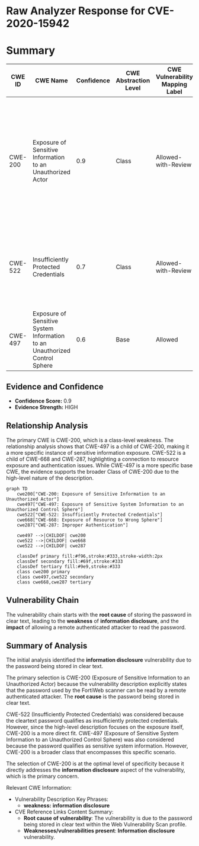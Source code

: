 # Raw Analyzer Response for CVE-2020-15942

# Summary
| CWE ID | CWE Name | Confidence | CWE Abstraction Level | CWE Vulnerability Mapping Label | CWE-Vulnerability Mapping Notes |
|---|---|---|---|---|---|
| CWE-200 | Exposure of Sensitive Information to an Unauthorized Actor | 0.9 | Class | Allowed-with-Review | The password being stored in clear text within the Web Vulnerability Scan profile allows a remote authenticated attacker to read the password used by the FortiWeb scanner.|
| CWE-522 | Insufficiently Protected Credentials | 0.7 | Class | Allowed-with-Review | The cleartext password qualifies as insufficiently protected credentials, although the broader class of CWE-200 is a more direct fit. |
| CWE-497 | Exposure of Sensitive System Information to an Unauthorized Control Sphere | 0.6 | Base | Allowed | The password qualifies as sensitive system information.|

## Evidence and Confidence

*   **Confidence Score:** 0.9
*   **Evidence Strength:** HIGH

## Relationship Analysis
The primary CWE is CWE-200, which is a class-level weakness. The relationship analysis shows that CWE-497 is a child of CWE-200, making it a more specific instance of sensitive information exposure. CWE-522 is a child of CWE-668 and CWE-287, highlighting a connection to resource exposure and authentication issues. While CWE-497 is a more specific base CWE, the evidence supports the broader Class of CWE-200 due to the high-level nature of the description.

```mermaid
graph TD
    cwe200["CWE-200: Exposure of Sensitive Information to an Unauthorized Actor"]
    cwe497["CWE-497: Exposure of Sensitive System Information to an Unauthorized Control Sphere"]
    cwe522["CWE-522: Insufficiently Protected Credentials"]
    cwe668["CWE-668: Exposure of Resource to Wrong Sphere"]
    cwe287["CWE-287: Improper Authentication"]

    cwe497 -->|CHILDOF| cwe200
    cwe522 -->|CHILDOF| cwe668
    cwe522 -->|CHILDOF| cwe287

    classDef primary fill:#f96,stroke:#333,stroke-width:2px
    classDef secondary fill:#69f,stroke:#333
    classDef tertiary fill:#9e9,stroke:#333
    class cwe200 primary
    class cwe497,cwe522 secondary
    class cwe668,cwe287 tertiary
```

## Vulnerability Chain
The vulnerability chain starts with the **root cause** of storing the password in clear text, leading to the **weakness** of **information disclosure**, and the **impact** of allowing a remote authenticated attacker to read the password.

## Summary of Analysis
The initial analysis identified the **information disclosure** vulnerability due to the password being stored in clear text.

The primary selection is CWE-200 (Exposure of Sensitive Information to an Unauthorized Actor) because the vulnerability description explicitly states that the password used by the FortiWeb scanner can be read by a remote authenticated attacker. The **root cause** is the password being stored in clear text.

CWE-522 (Insufficiently Protected Credentials) was considered because the cleartext password qualifies as insufficiently protected credentials. However, since the high-level description focuses on the exposure itself, CWE-200 is a more direct fit.
CWE-497 (Exposure of Sensitive System Information to an Unauthorized Control Sphere) was also considered because the password qualifies as sensitive system information. However, CWE-200 is a broader class that encompasses this specific scenario.

The selection of CWE-200 is at the optimal level of specificity because it directly addresses the **information disclosure** aspect of the vulnerability, which is the primary concern.

Relevant CWE Information:
- Vulnerability Description Key Phrases:
  - **weakness:** **information disclosure**
- CVE Reference Links Content Summary:
  - **Root cause of vulnerability**: The vulnerability is due to the password being stored in clear text within the Web Vulnerability Scan profile.
  - **Weaknesses/vulnerabilities present**: **Information disclosure** vulnerability.